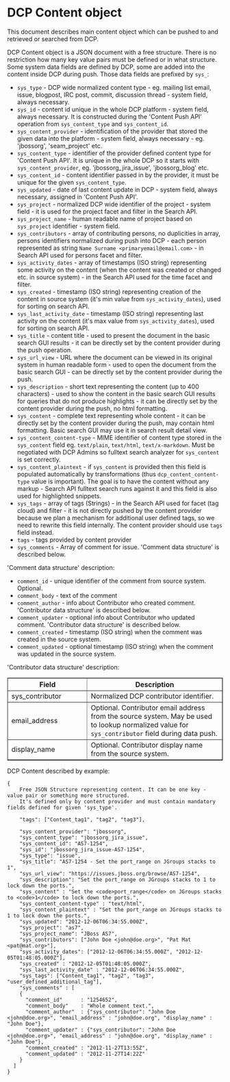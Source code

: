 DCP Content object
==================

This document describes main content object which can be pushed to and retrieved or searched from DCP.
 
DCP Content object is a JSON document with a free structure. There is no 
restriction how many key value pairs must be defined or in what structure.
Some system data fields are defined by DCP, some are added into the content
inside DCP during push. Those data fields are prefixed by `sys_`:

* `sys_type` - DCP wide normalized content type - eg. mailing list email, issue, blogpost, IRC post, commit, discussion thread - system field, always necessary.
* `sys_id` - content id unique in the whole DCP platform - system field, always necessary. It is constructed during the 'Content Push API' operation from `sys_content_type` and `sys_content_id`.
* `sys_content_provider` - identification of the provider that stored the given data into the platform - system field, always necessary - eg. 'jbossorg', 'seam_project' etc.
* `sys_content_type` - identifier of the provider defined content type for 'Content Push API'. It is unique in the whole DCP so it starts with `sys_content_provider`, eg. 'jbossorg_jira_issue', 'jbossorg_blog' etc.
* `sys_content_id` -  content identifier passed in by the provider, it must be unique for the given `sys_content_type`.
* `sys_updated` - date of last content update in DCP - system field, always necessary, assigned in 'Content Push API'.
* `sys_project` - normalized DCP wide identifier of the project - system field - it is used for the project facet and filter in the Search API.
* `sys_project_name` - human readable name of project based on `sys_project` identifier - system field.
* `sys_contributors` - array of contributing persons, no duplicities in array, persons identifiers normalized during push into DCP - each person represented as string `Name Surname <primaryemail@email.com>` - in Search API used for persons facet and filter.
* `sys_activity_dates` - array of timestamps (ISO string) representing some activity on the content (when the content was created or changed etc. in source system) - in the Search API used for the time facet and filter.
* `sys_created` - timestamp (ISO string) representing creation of the content in source system (it's min value from `sys_activity_dates`), used for sorting on search API.
* `sys_last_activity_date` - timestamp (ISO string) representing last activity on the content (it's max value from `sys_activity_dates`), used for sorting on search API.
* `sys_title` - content title - used to present the document in the basic search GUI results - it can be directly set by the content provider during the push operation.
* `sys_url_view` - URL where the document can be viewed in its original system in human readable form - used to open the document from the basic search GUI - can be directly set by the content provider during the push.
* `sys_description` - short text representing the content (up to 400 characters) - used to show the content in the basic search GUI results for queries that do not produce highlights - it can be directly set by the content provider during the push, no html formatting.
* `sys_content` - complete text representing whole content - it can be directly set by the content provider during the push, may contain html formatting. Basic search GUI may use it in search result detail view.
* `sys_content_content-type` - MIME identifier of content type stored in the `sys_content` field eg. `text/plain`, `text/html`, `text/x-markdown`. Must be negotiated with DCP Admins so fulltext search analyzer for `sys_content` is set correctly.
* `sys_content_plaintext` - if `sys_content` is provided then this field is populated automatically by transformations (thus `dcp_content_content-type` value is important). The goal is to have the content without any markup - Search API fulltext search runs against it and this field is also used for highlighted snippets.
* `sys_tags` - array of tags (Strings) - in the Search API used for facet (tag cloud) and filter - it is not directly pushed by the content provider because we plan a mechanism for additional user defined tags, so we need to rewrite this field internally. The content provider should use `tags` field instead.
* `tags` - tags provided by content provider
* `sys_comments` - Array of comment for issue. 'Comment data structure' is described below.


'Comment data structure' description:

* `comment_id` - unique identifier of the comment from source system. Optional.
* `comment_body` - text of the comment
* `comment_author` - info about Contributor who created comment. 'Contributor data structure' is described below.
* `comment_updater` - optional info about Contributor who updated comment. 'Contributor data structure' is described below. 
* `comment_created` - timestamp (ISO string) when the comment was created in the source system.
* `comment_updated` -  optional timestamp (ISO string) when the comment was updated in the source system.

'Contributor data structure' description:
<table border="1">
<thead>
  <th>Field</th>
  <th width="63%">Description</th>
</thead>
<tbody>
<tr>
  <td>sys_contributor</td>
  <td>Normalized DCP contributor identifier.</td>
</tr>
<tr>
  <td>email_address</td>
  <td>Optional. Contributor email address from the source system. May be used to lookup normalized value for <code>sys_contributor</code> field during data push.</td>
</tr>
<tr>
  <td>display_name</td>
  <td>Optional. Contributor display name from the source system.</td>
</tr>
</tbody>
</table>


DCP Content described by example:

	{
	    Free JSON Structure representing content. It can be one key - value pair or something more structured.
	    It's defined only by content provider and must contain mandatory fields defined for given 'sys_type'.
	
	    "tags": ["Content_tag1", "tag2", "tag3"],
	
	    "sys_content_provider": "jbossorg",
	    "sys_content_type": "jbossorg_jira_issue",
	    "sys_content_id": "AS7-1254",
	    "sys_id": "jbossorg_jira_issue-AS7-1254",
	    "sys_type": "issue",
	    "sys_title": "AS7-1254 - Set the port_range on JGroups stacks to 1",
	    "sys_url_view": "https://issues.jboss.org/browse/AS7-1254",
	    "sys_description": "Set the port_range on JGroups stacks to 1 to lock down the ports.",
	    "sys_content" : "Set the <code>port_range</code> on JGroups stacks to <code>1</code> to lock down the ports.",
	    "sys_content_content-type" : "text/html",
	    "sys_content_plaintext" : "Set the port_range on JGroups stacks to 1 to lock down the ports.",
	    "sys_updated": "2012-12-06T06:34:55.000Z",
	    "sys_project": "as7",
	    "sys_project_name": "JBoss AS7",
	    "sys_contributors": ["John Doe <john@doe.org>", "Pat Mat <pat@mat.org>"],
	    "sys_activity_dates": ["2012-12-06T06:34:55.000Z", "2012-12-05T01:48:05.000Z"],
	    "sys_created" : "2012-12-05T01:48:05.000Z",
	    "sys_last_activity_date" : "2012-12-06T06:34:55.000Z",
	    "sys_tags": ["Content_tag1", "tag2", "tag3", "user_defined_additional_tag"],
	    "sys_comments" : [
        {
          "comment_id"      : "1254652",
          "comment_body"    : "Whole comment text.",
          "comment_author"  : {"sys_contributor": "John Doe <john@doe.org>", "email_address" : "john@doe.org", "display_name" : "John Doe"},
          "comment_updater" : {"sys_contributor": "John Doe <john@doe.org>", "email_address" : "john@doe.org", "display_name" : "John Doe"},
          "comment_created" : "2012-11-27T13:55Z",
          "comment_updated" : "2012-11-27T14:22Z"
        }
      ]
	}

